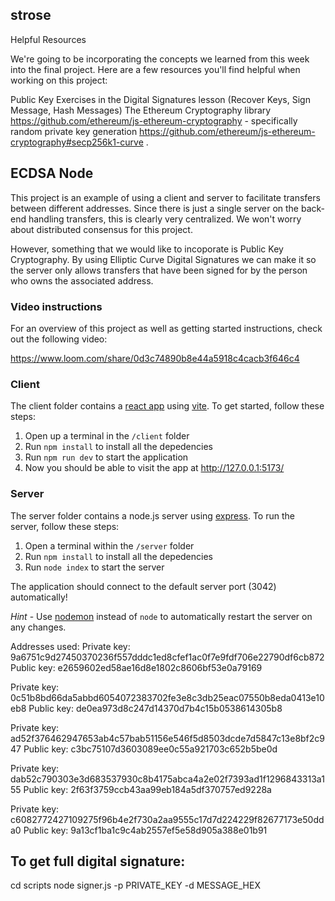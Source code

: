## strose

<!-- https://university.alchemy.com/course/ethereum/md/632dc78559c9c00004791afd -->

Helpful Resources

We're going to be incorporating the concepts we learned from this week into the final project. Here are a few resources you'll find helpful when working on this project:

Public Key Exercises in the Digital Signatures lesson (Recover Keys, Sign Message, Hash Messages)
The Ethereum Cryptography library https://github.com/ethereum/js-ethereum-cryptography - specifically random private key generation https://github.com/ethereum/js-ethereum-cryptography#secp256k1-curve .

## ECDSA Node

This project is an example of using a client and server to facilitate transfers between different addresses. Since there is just a single server on the back-end handling transfers, this is clearly very centralized. We won't worry about distributed consensus for this project.

However, something that we would like to incoporate is Public Key Cryptography. By using Elliptic Curve Digital Signatures we can make it so the server only allows transfers that have been signed for by the person who owns the associated address.

### Video instructions

For an overview of this project as well as getting started instructions, check out the following video:

https://www.loom.com/share/0d3c74890b8e44a5918c4cacb3f646c4

### Client

The client folder contains a [react app](https://reactjs.org/) using [vite](https://vitejs.dev/). To get started, follow these steps:

1. Open up a terminal in the `/client` folder
2. Run `npm install` to install all the depedencies
3. Run `npm run dev` to start the application
4. Now you should be able to visit the app at http://127.0.0.1:5173/

### Server

The server folder contains a node.js server using [express](https://expressjs.com/). To run the server, follow these steps:

1. Open a terminal within the `/server` folder
2. Run `npm install` to install all the depedencies
3. Run `node index` to start the server

The application should connect to the default server port (3042) automatically!

_Hint_ - Use [nodemon](https://www.npmjs.com/package/nodemon) instead of `node` to automatically restart the server on any changes.

Addresses used:
Private key: 9a6751c9d27450370236f557dddc1ed8cfef1ac0f7e9fdf706e22790df6cb872
Public key: e2659602ed58ae16d8e1802c8606bf53e0a79169

Private key: 0c51b8bd66da5abbd6054072383702fe3e8c3db25eac07550b8eda0413e10eb8
Public key: de0ea973d8c247d14370d7b4c15b0538614305b8

Private key: ad52f376462947653ab4c57bab51156e546f5d8503dcde7d5847c13e8bf2c947
Public key: c3bc75107d3603089ee0c55a921703c652b5be0d

Private key: dab52c790303e3d683537930c8b4175abca4a2e02f7393ad1f1296843313a155
Public key: 2f63f3759ccb43aa99eb184a5df370757ed9228a

Private key: c6082772427109275f96b4e2f730a2aa9555c17d7d224229f82677173e50dda0
Public key: 9a13cf1ba1c9c4ab2557ef5e58d905a388e01b91

## To get full digital signature:

cd scripts
node signer.js -p PRIVATE_KEY -d MESSAGE_HEX
